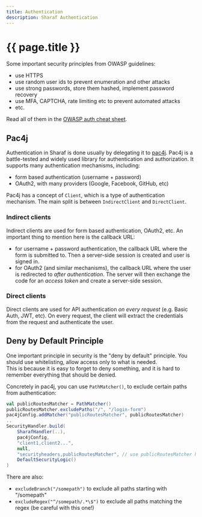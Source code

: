 ```yaml
---
title: Authentication
description: Sharaf Authentication
---
```



# {{ page.title }}

Some important security principles from OWASP guidelines:
- use HTTPS
- use random user ids to prevent enumeration and other attacks
- use strong passwords, store them hashed, implement password recovery
- use MFA, CAPTCHA, rate limiting etc to prevent automated attacks
- etc.

Read all of them in the [OWASP auth cheat sheet](https://cheatsheetseries.owasp.org/cheatsheets/Authentication_Cheat_Sheet.html).
    

## Pac4j

Authentication in Sharaf is done usually by delegating it to [pac4j](https://www.pac4j.org/index.html).
Pac4j is a battle-tested and widely used library for authentication and authorization.
It supports many authentication mechanisms, including:
- form based authentication (username + password)
- OAuth2, with many providers (Google, Facebook, GitHub, etc)

Pac4j has a concept of `Client`, which is a type of authentication mechanism.
The main split is between `IndirectClient` and `DirectClient`.
    
### Indirect clients
Indirect clients are used for form based authentication, OAuth2, etc.
An important thing to mention here is the callback URL:
- for username + password authentication, the callback URL  where the form is submitted to. Then a server-side session is created and user is signed in.
- for OAuth2 (and similar mechanisms), the callback URL where the user is redirected to *after authentication*. 
    The server will then exchange the code for an *access token* and create a server-side session.

### Direct clients
Direct clients are used for API authentication *on every request* (e.g. Basic Auth, JWT, etc).
On every request, the client will extract the credentials from the request and authenticate the user.


## Deny by Default Principle

One important principle in security is the "deny by default" principle.
You should use whitelisting, allow access only to what is needed.  
This is because it is easy to forget to deny something, and it is hard to remember everything that should be denied.

Concretely in pac4j, you can use `PathMatcher()`, to exclude certain paths from authentication:
```scala
val publicRoutesMatcher = PathMatcher()
publicRoutesMatcher.excludePaths("/", "/login-form")
pac4jConfig.addMatcher("publicRoutesMatcher", publicRoutesMatcher)
..
SecurityHandler.build(
    SharafHandler(..),
    pac4jConfig,
    "client1,client2...",
    null,
    "securityheaders,publicRoutesMatcher", // use publicRoutesMatcher here!
    DefaultSecurityLogic()
)
```

There are also:
- `excludeBranch("/somepath")` to exclude all paths starting with "/somepath"
- `excludeRegex("^/somepath/.*\$")` to exclude all paths matching the regex (be careful with this one!)

